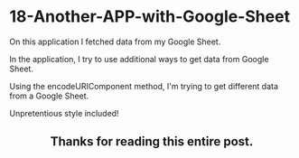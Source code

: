 # 18-Another-APP-with-Google-Sheet

On this application I fetched data from my Google Sheet.

In the application, I try to use additional ways to get data from Google Sheet.

Using the encodeURIComponent method, I'm trying to get different data from a Google Sheet.

Unpretentious style included!

<h2 align="center">Thanks for reading this entire post.<h2>
